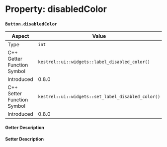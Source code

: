 
# Property: disabledColor
### `Button.disabledColor`

| Aspect | Value |
| --- | --- |
| Type | `int` |
| C++ Getter Function Symbol | `kestrel::ui::widgets::label_disabled_color()` |
| Introduced | 0.8.0 |
| C++ Setter Function Symbol | `kestrel::ui::widgets::set_label_disabled_color()` |
| Introduced | 0.8.0 |

#### Getter Description

#### Setter Description

